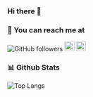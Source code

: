 ### Hi there 👋

### 🔎 You can reach me at

![GitHub followers](https://img.shields.io/github/followers/PedroHMNobrega?label=Seguir&style=social)
[<img src="https://img.shields.io/badge/-LinkedIn-blue?style=flat-square&logo=Linkedin&logoColor=white&link=https://www.linkedin.com/in/pedrohmnobrega/" height="22" title="LinkedIn" />](https://www.linkedin.com/in/pedrohmnobrega/) 
[<img src="https://img.shields.io/badge/-Instagram-purple?style=flat-square&logo=Instagram&logoColor=white&link=https://www.instagram.com/pedrohmnobrega/" height="22" title="Instagram" />](https://www.instagram.com/pedrohmnobrega/)

### 📊 Github Stats
<!--![Anurag's GitHub stats](https://github-readme-stats.vercel.app/api?username=PedroHMNobrega&count_private=true)-->
![Top Langs](https://github-readme-stats.vercel.app/api/top-langs/?username=PedroHMNobrega&layout=compact&count_private=true&show_icons=true&theme=tokyonight)
<!--![willianrod's wakatime stats](https://github-readme-stats.vercel.app/api/wakatime?username=PedroHMNobrega)-->
<!--
**PedroHMNobrega/PedroHMNobrega** is a ✨ _special_ ✨ repository because its `README.md` (this file) appears on your GitHub profile.

Here are some ideas to get you started:

- 🔭 I’m currently working on ...
- 🌱 I’m currently learning ...
- 👯 I’m looking to collaborate on ...
- 🤔 I’m looking for help with ...
- 💬 Ask me about ...
- 📫 How to reach me: ...
- 😄 Pronouns: ...
- ⚡ Fun fact: ...
-->
